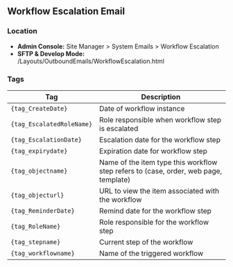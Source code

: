 ## Workflow Escalation Email

### Location
* **Admin Console:** Site Manager > System Emails > Workflow Escalation
* **SFTP & Develop Mode:** /Layouts/OutboundEmails/WorkflowEscalation.html

### Tags

Tag | Description
-------------- | -------------
`{tag_CreateDate}` |  Date of workflow instance
`{tag_EscalatedRoleName}` |	Role responsible when workflow step is escalated
`{tag_EscalationDate}` |	Escalation date for the workflow step
`{tag_expirydate}` |	Expiration date for workflow step
`{tag_objectname}` |	Name of the item type this workflow step refers to (case, order, web page, template)
`{tag_objecturl}` |	URL to view the item associated with the workflow
`{tag_ReminderDate}` |	Remind date for the workflow step
`{tag_RoleName}` |	Role responsible for the workflow step
`{tag_stepname}` |	Current step of the workflow
`{tag_workflowname}` |	Name of the triggered workflow
